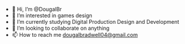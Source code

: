 - 👋 Hi, I’m @DougalBr
- 👀 I’m interested in games design
- 🌱 I’m currently studying Digital Production Design and Development
- 💞️ I’m looking to collaborate on anything
- 📫 How to reach me dougalbradwell04@gmail.com

